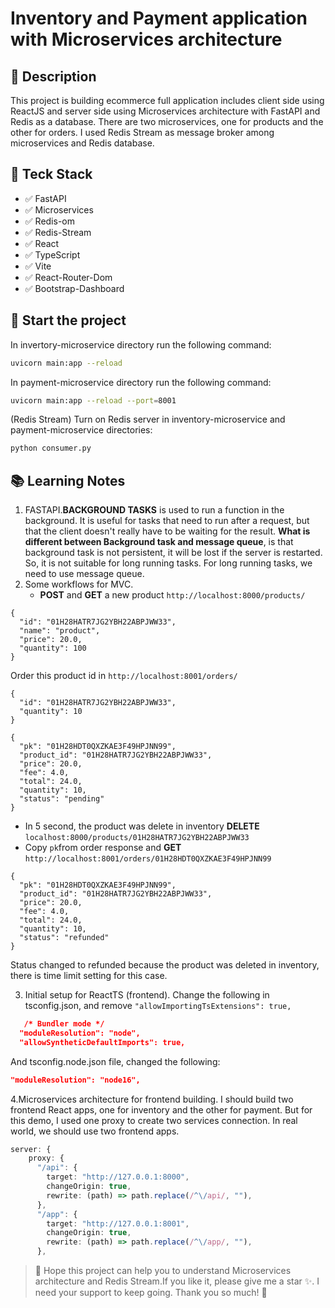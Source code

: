 # Inventory and Payment application with Microservices architecture

## 🎯 Description

This project is building ecommerce full application includes client side using ReactJS and server side using Microservices architecture with FastAPI and Redis as a database. There are two microservices, one for products and the other for orders. I used Redis Stream as message broker among microservices and Redis database.

## 🔗 Teck Stack

- ✅ FastAPI
- ✅ Microservices
- ✅ Redis-om
- ✅ Redis-Stream
- ✅ React
- ✅ TypeScript
- ✅ Vite
- ✅ React-Router-Dom
- ✅ Bootstrap-Dashboard

## 🚀 Start the project

In invertory-microservice directory run the following command:

```bash
uvicorn main:app --reload
```

In payment-microservice directory run the following command:

```bash
uvicorn main:app --reload --port=8001
```

(Redis Stream) Turn on Redis server in inventory-microservice and payment-microservice directories:

```bash
python consumer.py
```

## 📚 Learning Notes

1. FASTAPI.**BACKGROUND TASKS** is used to run a function in the background. It is useful for tasks that need to run after a request, but that the client doesn't really have to be waiting for the result. **What is different between Background task and message queue**, is that background task is not persistent, it will be lost if the server is restarted. So, it is not suitable for long running tasks. For long running tasks, we need to use message queue.
2. Some workflows for MVC.
   - **POST** and **GET** a new product `http://localhost:8000/products/`

```
{
  "id": "01H28HATR7JG2YBH22ABPJWW33",
  "name": "product",
  "price": 20.0,
  "quantity": 100
}
```

Order this product id in `http://localhost:8001/orders/`

```
{
  "id": "01H28HATR7JG2YBH22ABPJWW33",
  "quantity": 10
}
```

```
{
  "pk": "01H28HDT0QXZKAE3F49HPJNN99",
  "product_id": "01H28HATR7JG2YBH22ABPJWW33",
  "price": 20.0,
  "fee": 4.0,
  "total": 24.0,
  "quantity": 10,
  "status": "pending"
}
```

- In 5 second, the product was delete in inventory **DELETE** `localhost:8000/products/01H28HATR7JG2YBH22ABPJWW33`
- Copy `pk`from order response and **GET** `http://localhost:8001/orders/01H28HDT0QXZKAE3F49HPJNN99`

```
{
  "pk": "01H28HDT0QXZKAE3F49HPJNN99",
  "product_id": "01H28HATR7JG2YBH22ABPJWW33",
  "price": 20.0,
  "fee": 4.0,
  "total": 24.0,
  "quantity": 10,
  "status": "refunded"
}
```

Status changed to refunded because the product was deleted in inventory, there is time limit setting for this case.

3. Initial setup for ReactTS (frontend).
   Change the following in tsconfig.json, and remove `"allowImportingTsExtensions": true,`

```json
   /* Bundler mode */
  "moduleResolution": "node",
  "allowSyntheticDefaultImports": true,
```

And tsconfig.node.json file, changed the following:

```json
"moduleResolution": "node16",
```

4.Microservices architecture for frontend building. I should build two frontend React apps, one for inventory and the other for payment. But for this demo, I used one proxy to create two services connection. In real world, we should use two frontend apps.

```ts
server: {
    proxy: {
      "/api": {
        target: "http://127.0.0.1:8000",
        changeOrigin: true,
        rewrite: (path) => path.replace(/^\/api/, ""),
      },
      "/app": {
        target: "http://127.0.0.1:8001",
        changeOrigin: true,
        rewrite: (path) => path.replace(/^\/app/, ""),
      },
```

> 💖 Hope this project can help you to understand Microservices architecture and Redis Stream.If you like it, please give me a star ✨. I need your support to keep going. Thank you so much! 💖
